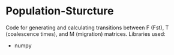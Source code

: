 # Population-Sturcture
Code for generating and calculating transitions between F (Fst), T (coalescence times), and M (migration) matrices.
Libraries used:
- numpy